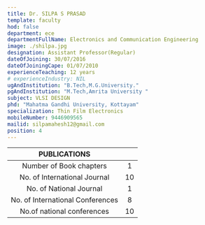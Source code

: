 ```yaml
---
title: Dr. SILPA S PRASAD
template: faculty
hod: false
department: ece
departmentFullName: Electronics and Communication Engineering
image: ./shilpa.jpg
designation: Assistant Professor(Regular)
dateOfJoining: 30/07/2016
dateOfJoiningCape: 01/07/2010
experienceTeaching: 12 years
# experienceIndustry: NIL
ugAndInstitution: "B.Tech,M.G.University."
pgAndInstitution: "M.Tech,Amrita University "
subject: VLSI DESIGN
phd: "Mahatma Gandhi University, Kottayam"
specialization: Thin Film Electronics
mobileNumber: 9446909565
mailid: silpamahesh12@gmail.com
position: 4
---
```

|           PUBLICATIONS           |     |
| :------------------------------: | :-: |
| Number of Book chapters       |  1  |
| No. of International Journal   |  10  |
|     No. of National Journal      |  1  |
| No. of International Conferences |  8  |
|    No.of national conferences    |  10  |

